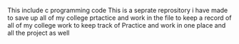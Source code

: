 This include c programming code
This is a seprate reprository i have made to save up all of my college prtactice and work in the file to keep a record of all of my college work to keep track of Practice and work in one place and all the project as well
